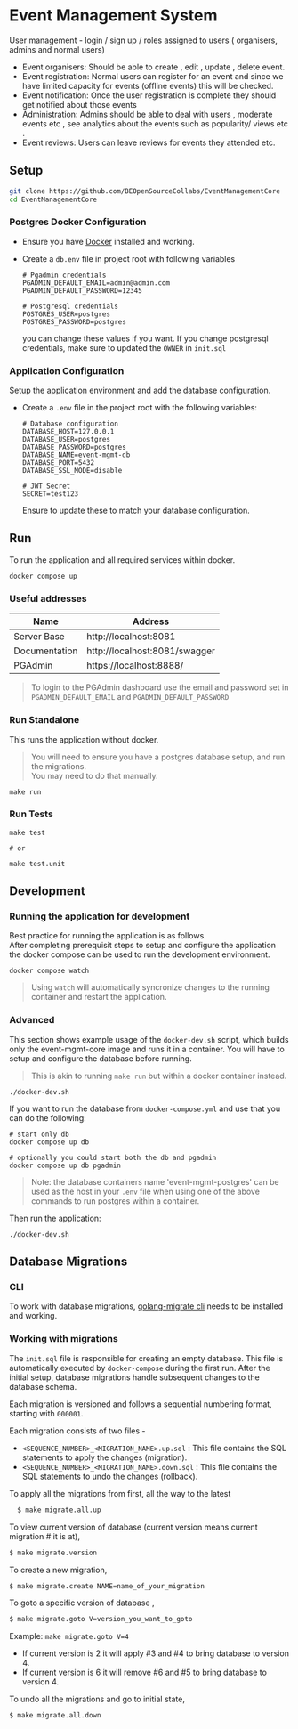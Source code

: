 # Event Management System

User management - login / sign up / roles assigned to users  ( organisers, admins and normal users) 

- Event organisers: Should be able to create , edit , update , delete event. 
- Event registration: Normal users can register for an event and since we have limited capacity for events (offline events) this will be checked. 
- Event notification: Once the user registration is complete they should get notified about those events 
- Administration: Admins should be able to deal with users , moderate events etc , see analytics about the events such as popularity/ views etc .
- Event reviews: Users can leave reviews for events they attended etc.

## Setup

```bash
git clone https://github.com/BEOpenSourceCollabs/EventManagementCore
cd EventManagementCore
```

### Postgres Docker Configuration

- Ensure you have [Docker](https://www.docker.com/products/docker-desktop/) installed and working.
- Create a `db.env` file in project root with following variables

    ```text
    # Pgadmin credentials
    PGADMIN_DEFAULT_EMAIL=admin@admin.com
    PGADMIN_DEFAULT_PASSWORD=12345

    # Postgresql credentials
    POSTGRES_USER=postgres
    POSTGRES_PASSWORD=postgres
    ```
  you can change these values if you want. If you change postgresql credentials, make sure to updated the `OWNER` in `init.sql`

### Application Configuration

Setup the application environment and add the database configuration.

- Create a `.env` file in the project root with the following variables:

  ```text
  # Database configuration
  DATABASE_HOST=127.0.0.1
  DATABASE_USER=postgres
  DATABASE_PASSWORD=postgres
  DATABASE_NAME=event-mgmt-db
  DATABASE_PORT=5432
  DATABASE_SSL_MODE=disable

  # JWT Secret
  SECRET=test123
  ```
  Ensure to update these to match your database configuration.

## Run

To run the application and all required services within docker.

```shell
docker compose up
```

### Useful addresses

| Name | Address |
|------|---------|
| Server Base   | http://localhost:8081         |
| Documentation | http://localhost:8081/swagger |
| PGAdmin       | https://localhost:8888/       |

> To login to the PGAdmin dashboard use the email and password set in `PGADMIN_DEFAULT_EMAIL` and `PGADMIN_DEFAULT_PASSWORD` 

### Run Standalone

This runs the application without docker.
> You will need to ensure you have a postgres database setup, and run the migrations.   
> You may need to do that manually. 

```shell
make run
```

### Run Tests

```shell
make test

# or 

make test.unit
```

## Development

### Running the application for development

Best practice for running the application is as follows.  
After completing prerequisit steps to setup and configure the application the docker compose can be used to run the development environment.

```shell
docker compose watch
```

> Using `watch` will automatically syncronize changes to the running container and restart the application.

### Advanced

This section shows example usage of the `docker-dev.sh` script, which builds only the event-mgmt-core image and runs it in a container. You will have to setup and configure the database before running.

> This is akin to running `make run` but within a docker container instead.

  ```shell
  ./docker-dev.sh
  ```

If you want to run the database from `docker-compose.yml` and use that you can do the following:

  ```shell
  # start only db
  docker compose up db

  # optionally you could start both the db and pgadmin
  docker compose up db pgadmin
  ```

  > Note: the database containers name 'event-mgmt-postgres' can be used as the host in your `.env` file when using one of the above commands to run postgres within a container.

Then run the application:

  ```shell
  ./docker-dev.sh
  ```

## Database Migrations

### CLI
To work with database migrations,  [golang-migrate cli](https://pkg.go.dev/github.com/golang-migrate/migrate/v4/cmd/migrate#section-readme) needs to be installed and working. 


### Working with migrations 

The `init.sql` file is responsible for creating an empty database. This file is automatically executed by `docker-compose` during the first run. After the initial setup, database migrations handle subsequent changes to the database schema.

Each migration is versioned and follows a sequential numbering format, starting with `000001`.

Each migration consists of two files - 
* `<SEQUENCE_NUMBER>_<MIGRATION_NAME>.up.sql` : This file contains the SQL statements to apply the changes (migration).
* `<SEQUENCE_NUMBER>_<MIGRATION_NAME>.down.sql` : This file contains the SQL statements to undo the changes (rollback).

To apply all the migrations from first, all the way to the latest

  ```bash
    $ make migrate.all.up
  ```
To view current version of database (current version means current migration # it is at), 
  
  ```bash
  $ make migrate.version
  ```
To create a new migration, 

  ```bash
  $ make migrate.create NAME=name_of_your_migration
  ```
To goto a specific version of database , 
  
  ```bash
  $ make migrate.goto V=version_you_want_to_goto
  ```
   Example: `make migrate.goto V=4`
   - If current version is 2 it will apply #3 and #4 to bring database to version 4.
   - If current version is 6 it will remove #6 and #5 to bring database to version 4.

To undo all the migrations and go to initial state, 

  ```bash
  $ make migrate.all.down
  ```